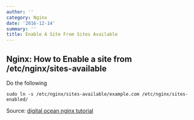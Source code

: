 ```yaml
---
author: ''
category: Nginx
date: '2016-12-14'
summary: ''
title: Enable A Site From Sites Available
---
```

## Nginx: How to Enable a site from /etc/nginx/sites-available

Do the following

```
sudo ln -s /etc/nginx/sites-available/example.com /etc/nginx/sites-enabled/
```

Source: [digital ocean nginx tutorial](https://www.digitalocean.com/community/tutorials/how-to-set-up-nginx-server-blocks-virtual-hosts-on-ubuntu-16-04)
